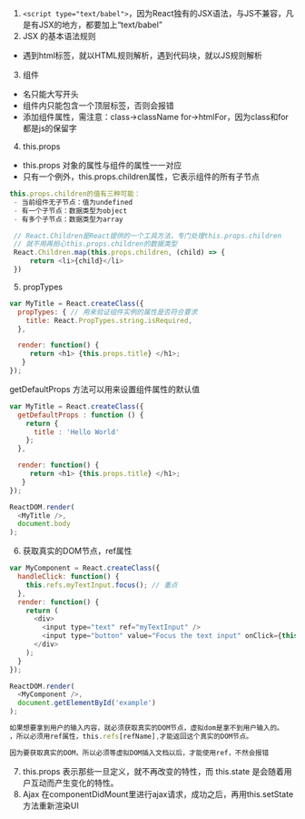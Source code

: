 1. `<script type="text/babel">`，因为React独有的JSX语法，与JS不兼容，凡是有JSX的地方，都要加上“text/babel”
2. JSX 的基本语法规则
- 遇到html标签，就以HTML规则解析，遇到代码块，就以JS规则解析
3. 组件
- 名只能大写开头
- 组件内只能包含一个顶层标签，否则会报错
- 添加组件属性，需注意：class->className   for->htmlFor，因为class和for都是js的保留字
4. this.props
- this.props 对象的属性与组件的属性一一对应
- 只有一个例外，this.props.children属性，它表示组件的所有子节点
```js
this.props.children的值有三种可能：
 - 当前组件无子节点：值为undefined
 - 有一个子节点：数据类型为object
 - 有多个子节点：数据类型为array

 // React.Children是React提供的一个工具方法，专门处理this.props.children
 // 就不用再担心this.props.children的数据类型
 React.Children.map(this.props.children, (child) => {
     return <li>{child}</li>
 })
```
5. propTypes
```js
var MyTitle = React.createClass({
  propTypes: { // 用来验证组件实例的属性是否符合要求
    title: React.PropTypes.string.isRequired,
  },

  render: function() {
     return <h1> {this.props.title} </h1>;
   }
});
```

getDefaultProps 方法可以用来设置组件属性的默认值
```js
var MyTitle = React.createClass({
  getDefaultProps : function () {
    return {
      title : 'Hello World'
    };
  },

  render: function() {
     return <h1> {this.props.title} </h1>;
   }
});

ReactDOM.render(
  <MyTitle />,
  document.body
);
```
6. 获取真实的DOM节点，ref属性
```js
var MyComponent = React.createClass({
  handleClick: function() {
    this.refs.myTextInput.focus(); // 重点
  },
  render: function() {
    return (
      <div>
        <input type="text" ref="myTextInput" /> 
        <input type="button" value="Focus the text input" onClick={this.handleClick} />
      </div>
    );
  }
});

ReactDOM.render(
  <MyComponent />,
  document.getElementById('example')
);

如果想要拿到用户的输入内容，就必须获取真实的DOM节点，虚拟dom是拿不到用户输入的。
，所以必须用ref属性，this.refs[refName],才能返回这个真实的DOM节点。

因为要获取真实的DOM，所以必须等虚拟DOM插入文档以后，才能使用ref，不然会报错
```
7. this.props 表示那些一旦定义，就不再改变的特性，而 this.state 是会随着用户互动而产生变化的特性。
8. Ajax
   在componentDidMount里进行ajax请求，成功之后，再用this.setState方法重新渲染UI